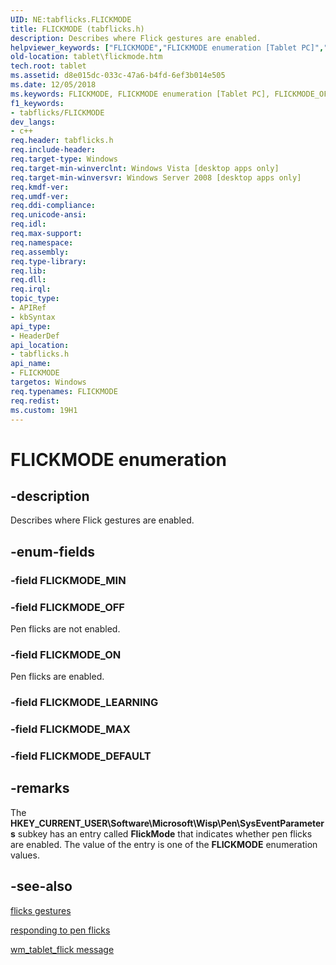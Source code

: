 ```yaml
---
UID: NE:tabflicks.FLICKMODE
title: FLICKMODE (tabflicks.h)
description: Describes where Flick gestures are enabled.helpviewer_keywords: ["FLICKMODE","FLICKMODE enumeration [Tablet PC]","FLICKMODE_OFF","FLICKMODE_ON","d8e015dc-033c-47a6-b4fd-6ef3b014e505","tabflicks/FLICKMODE","tabflicks/FLICKMODE_OFF","tabflicks/FLICKMODE_ON","tablet.flickmode"]
old-location: tablet\flickmode.htm
tech.root: tablet
ms.assetid: d8e015dc-033c-47a6-b4fd-6ef3b014e505
ms.date: 12/05/2018
ms.keywords: FLICKMODE, FLICKMODE enumeration [Tablet PC], FLICKMODE_OFF, FLICKMODE_ON, d8e015dc-033c-47a6-b4fd-6ef3b014e505, tabflicks/FLICKMODE, tabflicks/FLICKMODE_OFF, tabflicks/FLICKMODE_ON, tablet.flickmode
f1_keywords:
- tabflicks/FLICKMODE
dev_langs:
- c++
req.header: tabflicks.h
req.include-header: 
req.target-type: Windows
req.target-min-winverclnt: Windows Vista [desktop apps only]
req.target-min-winversvr: Windows Server 2008 [desktop apps only]
req.kmdf-ver: 
req.umdf-ver: 
req.ddi-compliance: 
req.unicode-ansi: 
req.idl: 
req.max-support: 
req.namespace: 
req.assembly: 
req.type-library: 
req.lib: 
req.dll: 
req.irql: 
topic_type:
- APIRef
- kbSyntax
api_type:
- HeaderDef
api_location:
- tabflicks.h
api_name:
- FLICKMODE
targetos: Windows
req.typenames: FLICKMODE
req.redist: 
ms.custom: 19H1
---
```


# FLICKMODE enumeration


## -description



Describes where Flick gestures are enabled.




## -enum-fields




### -field FLICKMODE_MIN


### -field FLICKMODE_OFF

Pen flicks are not enabled.


### -field FLICKMODE_ON

Pen flicks are enabled.


### -field FLICKMODE_LEARNING


### -field FLICKMODE_MAX


### -field FLICKMODE_DEFAULT




## -remarks



The <b>HKEY_CURRENT_USER\Software\Microsoft\Wisp\Pen\SysEventParameters</b> subkey has an entry called <b>FlickMode</b> that indicates whether pen flicks are enabled. The value of the entry is one of the <b>FLICKMODE</b> enumeration values.




## -see-also




<a href="https://docs.microsoft.com/windows/desktop/tablet/flicks-gestures">flicks gestures</a>



<a href="https://docs.microsoft.com/previous-versions/windows/desktop/ms703447(v=vs.85)">responding to pen flicks</a>



<a href="https://docs.microsoft.com/windows/desktop/tablet/wm-tablet-flick-message">wm_tablet_flick message</a>
 

 

